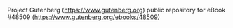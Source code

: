 Project Gutenberg (https://www.gutenberg.org) public repository for eBook #48509 (https://www.gutenberg.org/ebooks/48509)
